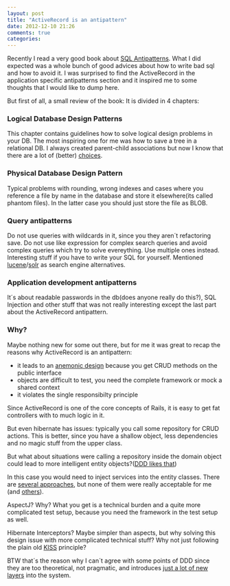 ```yaml
---
layout: post
title: "ActiveRecord is an antipattern"
date: 2012-12-10 21:26
comments: true
categories: 
---
```

Recently I read a very good book about [SQL Antipatterns][1]. What I did expected was a whole bunch of good advices about how to write bad sql and how to avoid it. I was surprised to find the ActiveRecord in the application specific antipatterns section and it inspired me to some thoughts that I would like to dump here.

But first of all, a small review of the book: It is divided in 4 chapters:

### Logical Database Design Patterns
This chapter contains guidelines how to solve logical design problems in your DB. The most inspiring one for me was how to save a tree in a relational DB. I always created parent-child associations but now I know that there are a lot of (better) [choices][9].

### Physical Database Design Pattern
Typical problems with rounding, wrong indexes and cases where you reference a file by name in the database and store it elsewhere(its called phantom files). In the latter case you should just store the file as BLOB.

### Query antipatterns
Do not use queries with wildcards in it, since you they aren´t refactoring save. Do not use like expression for complex search queries and avoid complex queries which try to solve evereything. Use multiple ones instead. Interesting stuff if you have to write your SQL for yourself. Mentioned [lucene][2]/[solr][3] as search engine alternatives.

### Application development antipatterns
It´s about readable passwords in the db(does anyone really do this?), SQL Injection and other stuff that was not really interesting except the last part about the ActiveRecord antipattern.

### Why?
Maybe nothing new for some out there, but for me it was great to recap the reasons why ActiveRecord is an antipattern:

* it leads to an [anemonic design][4] because you get CRUD methods on the public interface
* objects are difficult to test, you need the complete framework or mock a shared context
* it violates the single responsibilty principle

Since ActiveRecord is one of the core concepts of Rails, it is easy to get fat controllers with to much logic in it.

But even hibernate has issues: typically you call some repository for CRUD actions.  This is better, since you have a shallow object, less dependencies and no magic stuff from the upper class.

But what about situations were calling a repository inside the domain object could lead to more intelligent entity objects?([DDD likes that][8])

In this case you would need to inject services into the entity classes. There are [several approaches][5], but none of them were really acceptable for me (and [others][6]).

AspectJ? Why? What you get is a technical burden and a quite more complicated test setup, because you need the framework in the test setup as well.

Hibernate Interceptors? Maybe simpler than aspects, but why solving this design issue with more complicated technical stuff? Why not just following the plain old [KISS][7] principle?

BTW that´s the reason why I can´t agree with some points of DDD since they are too theoretical, not pragmatic, and introduces [just a lot of new layers][10] into the system.

[1]: http://pragprog.com/book/bksqla/sql-antipatterns
[2]: http://lucene.apache.org/core/
[3]: http://lucene.apache.org/solr/
[4]: http://martinfowler.com/bliki/AnemicDomainModel.html
[5]: http://jblewitt.com/blog/?p=129
[6]: http://techblog.bozho.net/?p=180
[7]: http://en.wikipedia.org/wiki/KISS_principle
[8]: http://gorodinski.com/blog/2012/04/14/services-in-domain-driven-design-ddd/
[9]: http://stackoverflow.com/questions/192220/what-is-the-most-efficient-elegant-way-to-parse-a-flat-table-into-a-tree/192462#192462
[10]: http://in.relation.to/Bloggers/StillConfusedAboutRepositories
